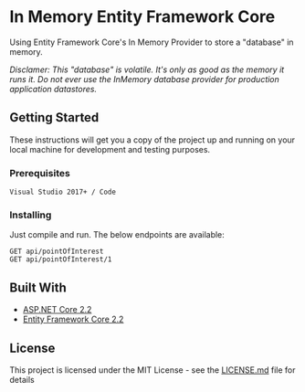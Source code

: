 # In Memory Entity Framework Core

Using Entity Framework Core's In Memory Provider to store a "database" in memory.

_Disclamer: This "database" is volatile. It's only as good as the memory it runs it.  Do not ever use the InMemory database provider for production application datastores._

## Getting Started

These instructions will get you a copy of the project up and running on your local machine for development and testing purposes.

### Prerequisites

```
Visual Studio 2017+ / Code
```

### Installing

Just compile and run. The below endpoints are available:
```
GET api/pointOfInterest
GET api/pointOfInterest/1
```

## Built With

* [ASP.NET Core 2.2](https://dotnet.microsoft.com/)
* [Entity Framework Core 2.2](https://github.com/aspnet/EntityFrameworkCore)

## License

This project is licensed under the MIT License - see the [LICENSE.md](LICENSE.md) file for details
